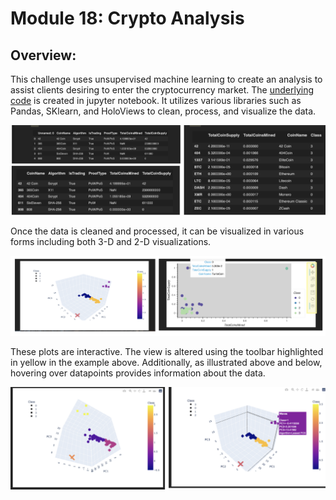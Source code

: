 # Module 18: Crypto Analysis

## Overview:

This challenge uses unsupervised machine learning to create an analysis to assist clients desiring to enter the cryptocurrency market.  The [underlying code](https://github.com/laurlen2112/crypto_analysis/blob/main/crypto_clustering.ipynb) is created in jupyter notebook.  It utilizes various libraries such as Pandas, SKlearn, and HoloViews to clean, process, and visualize the data.

![df](https://github.com/laurlen2112/crypto_analysis/blob/main/respources/various%20df%20version.png)

Once the data is cleaned and processed, it can be visualized in various forms including both 3-D and 2-D visualizations.  

![plots](https://github.com/laurlen2112/crypto_analysis/blob/main/respources/plot%20examples_2.png)

These plots are interactive. The view is altered using the toolbar highlighted in yellow in the example above.  Additionally, as illustrated above and below, hovering over datapoints provides information about the data.

![custom](https://github.com/laurlen2112/crypto_analysis/blob/main/respources/custom%20scatter.png)
